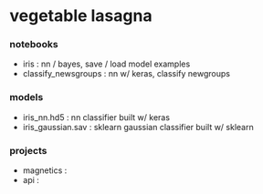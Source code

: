 # vegetable lasagna

### notebooks
 - iris : nn / bayes, save / load model examples
 - classify_newsgroups : nn w/ keras, classify newgroups

### models
 - iris_nn.hd5 : nn classifier built w/ keras
 - iris_gaussian.sav : sklearn gaussian classifier built w/ sklearn

### projects
 - magnetics :
 - api :
